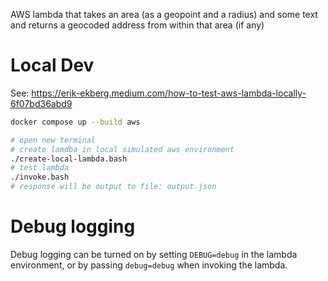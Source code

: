 AWS lambda that takes an area (as a geopoint and a radius) and some text and
returns a geocoded address from within that area (if any)

# Local Dev

See:
https://erik-ekberg.medium.com/how-to-test-aws-lambda-locally-6f07bd36abd9

```bash
docker compose up --build aws

# open new terminal
# create lamdba in local simulated aws environment
./create-local-lambda.bash
# test lambda
./invoke.bash
# response will be output to file: output.json
```

# Debug logging

Debug logging can be turned on by setting `DEBUG=debug` in the lambda
environment, or by passing `debug=debug` when invoking the lambda.
